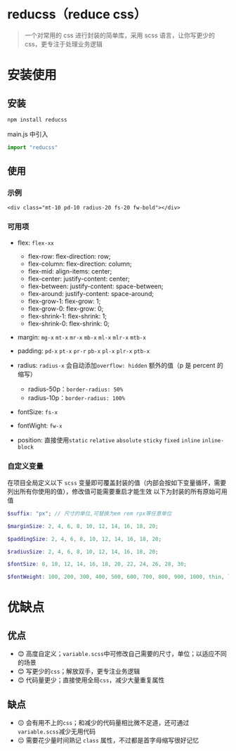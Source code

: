 # reducss（reduce css）

> 一个对常用的 css 进行封装的简单库，采用 scss 语言，让你写更少的 css，更专注于处理业务逻辑

# 安装使用

## 安装

```cmd
npm install reducss
```

main.js 中引入

```js
import "reducss"
```

## 使用

### 示例

```hmtl
<div class="mt-10 pd-10 radius-20 fs-20 fw-bold"></div>
```

### 可用项

- flex: `flex-xx`

  - flex-row: flex-direction: row;
  - flex-column: flex-direction: column;
  - flex-mid: align-items: center;
  - flex-center: justify-content: center;
  - flex-between: justify-content: space-between;
  - flex-around: justify-content: space-around;
  - flex-grow-1: flex-grow: 1;
  - flex-grow-0: flex-grow: 0;
  - flex-shrink-1: flex-shrink: 1;
  - flex-shrink-0: flex-shrink: 0;

- margin: `mg-x` `mt-x` `mr-x` `mb-x` `ml-x` `mlr-x` `mtb-x`
- padding: `pd-x` `pt-x` `pr-r` `pb-x` `pl-x` `plr-x` `ptb-x`
- radius: `radius-x`
  会自动添加`overflow: hidden`
  额外的值（p 是 percent 的缩写）
  - radius-50p：`border-radius: 50%`
  - radius-10p：`border-radius: 100%`
- fontSize: `fs-x`
- fontWight: `fw-x`
- position: 直接使用`static` `relative` `absolute` `sticky` `fixed` `inline` `inline-block`

### 自定义变量

在项目全局定义以下 `scss` 变量即可覆盖封装的值（内部会按如下变量循环，需要列出所有你使用的值），修改值可能需要重启才能生效
以下为封装的所有原始可用值

```scss
$suffix: "px"; // 尺寸的单位,可替换为em rem rpx等任意单位

$marginSize: 2, 4, 6, 8, 10, 12, 14, 16, 18, 20;

$paddingSize: 2, 4, 6, 8, 10, 12, 14, 16, 18, 20;

$radiusSize: 2, 4, 6, 8, 10, 12, 14, 16, 18, 20;

$fontSize: 8, 10, 12, 14, 16, 18, 20, 22, 24, 26, 28, 30;

$fontWeight: 100, 200, 300, 400, 500, 600, 700, 800, 900, 1000, thin, lighter, light, normal, medium, bold, bolder;
```

# 优缺点

## 优点

- 😊 高度自定义；`variable.scss`中可修改自己需要的尺寸，单位；以适应不同的场景
- 😊 写更少的`css`；解放双手，更专注业务逻辑
- 😊 代码量更少；直接使用全局`css`，减少大量重复属性

## 缺点

- 😔 会有用不上的`css`；和减少的代码量相比微不足道，还可通过`variable.scss`减少无用代码
- 😔 需要花少量时间熟记 `class` 属性，不过都是首字母缩写很好记忆
